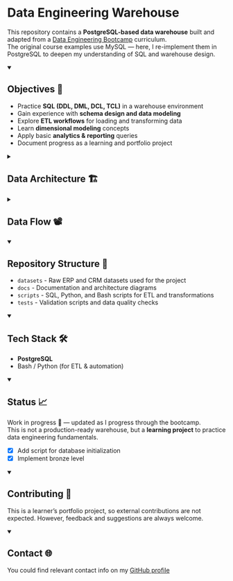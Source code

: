 <!-- GitHub adds lines after h1 and h2. To get rid of them, I use <details open> construction -->
<!-- There will be project_name.png in my style -->
# Data Engineering Warehouse

<!-- There will be some neat badges -->

This repository contains a **PostgreSQL-based data warehouse** built and adapted from a [Data Engineering Bootcamp](https://ua.udemy.com/course/building-a-modern-data-warehouse-data-engineering-bootcamp) curriculum.  
The original course examples use MySQL — here, I re-implement them in PostgreSQL to deepen my understanding of SQL and warehouse design.


<details open><summary><h2>Objectives 🎯</h2></summary>

- Practice **SQL (DDL, DML, DCL, TCL)** in a warehouse environment  
- Gain experience with **schema design and data modeling**  
- Explore **ETL workflows** for loading and transforming data  
- Learn **dimensional modeling** concepts
- Apply basic **analytics & reporting** queries  
- Document progress as a learning and portfolio project  
</details>


<details><summary><h2>Data Architecture 🏗</h2></summary>
This project follows the suggested Medallion Architecture (Bronze, Silver, Gold layers), a common pattern for modern data warehouses.
<img 
src="docs/data_architecture.webp" 
alt="Medallion Data Architecture"
title="High Level Architecture"
/>
</details>

<details><summary><h2>Data Flow 📽</h2></summary>
<img 
src="docs/data_flow.webp" 
alt="Project Data Flow"
title="High Level Architecture"
/>
</details>

<details open><summary><h2>Repository Structure 📂</h2></summary>

- `datasets` - Raw ERP and CRM datasets used for the project
- `docs` - Documentation and architecture diagrams
- `scripts` - SQL, Python, and Bash scripts for ETL and transformations
- `tests` - Validation scripts and data quality checks

</details>
<details open><summary><h2>Tech Stack 🛠️</h2></summary>

- **PostgreSQL**  
- Bash / Python (for ETL & automation)  

</details>


<details open><summary><h2>Status 📈</h2></summary>

Work in progress 🚧 — updated as I progress through the bootcamp.  
This is not a production-ready warehouse, but a **learning project** to practice data engineering fundamentals.   
- [x] Add script for database initialization
- [x] Implement bronze level

</details>


<details open><summary><h2>Contributing 🤝</h2></summary>

This is a learner’s portfolio project, so external contributions are not expected. However, feedback and suggestions are always welcome.
</details>

<details open><summary><h2>Contact 🌐</h2></summary>

You could find relevant contact info on my [GitHub profile](https://github.com/Todmount)

</details>